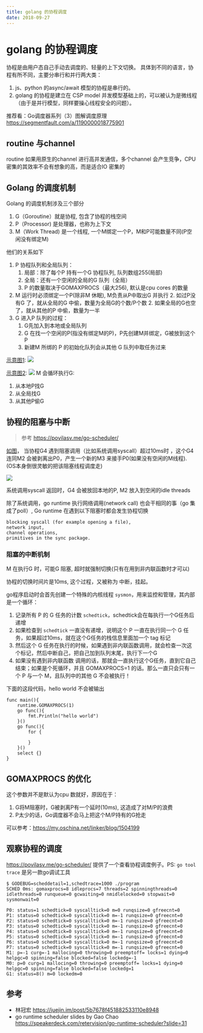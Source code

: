 ```yaml
---
title: golang 的协程调度
date: 2018-09-27
---
```

# golang 的协程调度
协程是由用户态自己手动去调度的、轻量的上下文切换。
具体到不同的语言，协程有所不同，主要分串行和并行两大类：
1. js、python 的async/await 模型的协程是串行的。
2. golang 的协程是建立在 CSP model 并发模型基础上的，可以被认为是微线程（由于是并行模型，同样要操心线程安全的问题）。

推荐看：Go调度器系列（3）图解调度原理
https://segmentfault.com/a/1190000018775901

## routine 与channel
routine 如果用原生的channel 进行高并发通信，多个channel 会产生竞争，CPU 密集的其效率不会有想象的高，而是适合IO 密集的

## Golang 的调度机制
Golang 的调度机制涉及三个部分
1. G（Goroutine）就是协程, 包含了协程的栈空间
1. P（Processor) 是处理器，也称为上下文
1. M（Work Thread) 是一个线程, 一个M绑定一个P，M和P可能数量不同(P空闲没有绑定M) 

他们的关系如下
1. P 协程队列和全局队列：
   1. 局部：除了每个P 持有一个G 协程队列, 队列数组255(局部)
   1. 全局：还有一个空闲的全局的G 队列（全局）
   1. P 的数量取决于GOMAXPROCS（最大256), 默认是cpu cores 的数量
2. M 运行时必须绑定一个P(除非M 休眠), M负责从P中取出G 并执行
   2. 如过P没有G 了，就从全局的G 中偷，数量为全局G的个数/P个数
   2. 如果全局的G也空了，就从其他的P 中偷，数量为一半
3. G 进入P 队列的过程：
   1. G先加入到本地或全局队列
   2. G 在找一个空闲的P(指没有绑定M的P)，P先创建M并绑定，G被放到这个P
   3. 新建M 所绑的 P 的初始化队列会从其他 G 队列中取任务过来

[示意图1](https://zhuanlan.zhihu.com/p/37432194):
![](/img/go/routine-inner.1.png.png)


[示意图2](https://speakerdeck.com/retervision/go-runtime-scheduler?slide=14):
![](/img/go/routine-inner.2.png)
M 会循环执行G:
1. 从本地P找G
2. 从全局找G
2. 从其他P偷G

## 协程的阻塞与中断
> 参考 https://povilasv.me/go-scheduler/

[如图](https://zhuanlan.zhihu.com/p/37432194)，
当协程G4 遇到阻塞调用（比如系统调用syscall）超过10ms时 ，这个G4连同M2 会被剥离出P0，产生一个新的M3 来接手P0(如果没有空闲的M线程). (OS本身倒很灵敏的把该阻塞线程调度走)

![](/img/go/routine-inner.3.png)

系统调用syscall 返回时，G4 会被放回本地的P, M2 放入到空闲的idle threads

除了系统调用，go runtime 执行网络调用(network call) 也会干相同的事（go 集成了poll）, Go runtime 在遇到以下阻塞时都会发生协程切换

    blocking syscall (for example opening a file),
    network input,
    channel operations,
    primitives in the sync package.

### 阻塞的中断机制
M 在执行G 时，可能G 阻塞, 超时就强制切换(只有在用到非内联函数时才可以)

协程的切换时间片是10ms, 这个过程，又被称为 中断，挂起。

go程序启动时会首先创建一个特殊的内核线程 `sysmon`，用来监控和管理，其内部是一个循环：
1. 记录所有 P 的 G 任务的计数 `schedtick`，schedtick会在每执行一个G任务后递增
2. 如果检查到 `schedtick` 一直没有递增，说明这个 P 一直在执行同一个 G 任务，如果超过10ms，就在这个G任务的栈信息里面加一个 tag 标记
3. 然后这个 G 任务在执行的时候，如果遇到非内联函数调用，就会检查一次这个标记，然后中断自己，把自己加到队列末尾，执行下一个G
4. 如果没有遇到非内联函数 调用的话，那就会一直执行这个G任务，直到它自己结束；如果是个死循环，并且 GOMAXPROCS=1 的话。那么一直只会只有一个 P 与一个 M，且队列中的其他 G 不会被执行！

下面的这段代码，hello world 不会被输出

    func main(){
        runtime.GOMAXPROCS(1)
        go func(){
            fmt.Println("hello world")
        }()
        go func(){
            for {
        
            }
        }()
        select {}
    }

## GOMAXPROCS 的优化
这个参数并不是默认为cpu 数就好，原因在于：
1. G将M阻塞时，G被剥离P有一个延时(10ms), 这造成了对M/P的浪费
2. P太少的话，Go调度器不会马上把这个M/P持有的G抢走

可以参考：https://my.oschina.net/linker/blog/1504199 

## 观察协程的调度
https://povilasv.me/go-scheduler/ 提供了一个查看协程调度例子。PS: `go tool trace`  是另一款go调试工具

    $ GODEBUG=scheddetail=1,schedtrace=1000 ./program
    SCHED 0ms: gomaxprocs=8 idleprocs=7 threads=2 spinningthreads=0 idlethreads=0 runqueue=0 gcwaiting=0 nmidlelocked=0 stopwait=0 sysmonwait=0

    P0: status=1 schedtick=0 syscalltick=0 m=0 runqsize=0 gfreecnt=0
    P1: status=0 schedtick=0 syscalltick=0 m=-1 runqsize=0 gfreecnt=0
    P2: status=0 schedtick=0 syscalltick=0 m=-1 runqsize=0 gfreecnt=0
    P3: status=0 schedtick=0 syscalltick=0 m=-1 runqsize=0 gfreecnt=0
    P4: status=0 schedtick=0 syscalltick=0 m=-1 runqsize=0 gfreecnt=0
    P5: status=0 schedtick=0 syscalltick=0 m=-1 runqsize=0 gfreecnt=0
    P6: status=0 schedtick=0 syscalltick=0 m=-1 runqsize=0 gfreecnt=0
    P7: status=0 schedtick=0 syscalltick=0 m=-1 runqsize=0 gfreecnt=0
    M1: p=-1 curg=-1 mallocing=0 throwing=0 preemptoff= locks=1 dying=0 helpgc=0 spinning=false blocked=false lockedg=-1
    M0: p=0 curg=1 mallocing=0 throwing=0 preemptoff= locks=1 dying=0 helpgc=0 spinning=false blocked=false lockedg=1
    G1: status=8() m=0 lockedm=0

## 参考
- 林冠宏 https://juejin.im/post/5b7678f451882533110e8948
- go runtime scheduler slides by Gao Chao https://speakerdeck.com/retervision/go-runtime-scheduler?slide=31